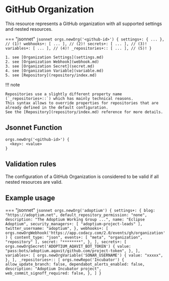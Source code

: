 # GitHub Organization

This resource represents a GitHub organization with all supported settings and nested resources.

=== "jsonnet"
    ```jsonnet
    orgs.newOrg('<github-id>') {
        settings+: { ... }, // (1)!
        webhooks+: [ ... ], // (2)!
        secrets+: [ ... ], // (3)!
        variables+: [ ... ], // (4)!
        _repositories+:: [ ... ], // (5)!
    }
    ```

    1. see [Organization Settings](settings.md)
    2. see [Organization Webhook](webhook.md)
    3. see [Organization Secret](secret.md)
    4. see [Organization Variable](variable.md)
    5. see [Repository](repository/index.md)

!!! note

    Repositories use a slightly different property name (`_repositories+::`) which has mainly technical reasons.
    This syntax allows to override properties for repositories that are already defined in the default configuration.
    See the [Repository](repository/index.md) reference for more details.

## Jsonnet Function

``` jsonnet
orgs.newOrg('<github-id>') {
  <key>: <value>
}
```

## Validation rules

The configuration of a GitHub Organization is considered to be valid if all nested resources are valid.

## Example usage

=== "jsonnet"
    ``` jsonnet
    orgs.newOrg('adoptium') {
      settings+: {
        blog: "https://adoptium.net",
        default_repository_permission: "none",
        description: "The Adoptium Working Group ...",
        name: "Eclipse Adoptium",
        security_managers+: [
          "adoptium-project-leads"
        ],
        twitter_username: "adoptium",
      },
      webhooks+: [
        orgs.newOrgWebhook('https://app.codacy.com/2.0/events/gh/organization') {
          content_type: "json",
          events+: [
            "meta",
            "organization",
            "repository"
          ],
          secret: "********",
        },
      ],
      secrets+: [
        orgs.newOrgSecret('ADOPTIUM_AQAVIT_BOT_TOKEN') {
          value: "pass:bots/adoptium.aqavit/github.com/project-token",
        },
      ],
      variables+: [
        orgs.newOrgVariable('SONAR_USERNAME') {
          value: "xxxxx",
        },
      ],
      _repositories+:: [
        orgs.newRepo('Incubator') {
          allow_update_branch: false,
          dependabot_alerts_enabled: false,
          description: "Adoptium Incubator project",
          web_commit_signoff_required: false,
        },
      ]
    }
    ```
